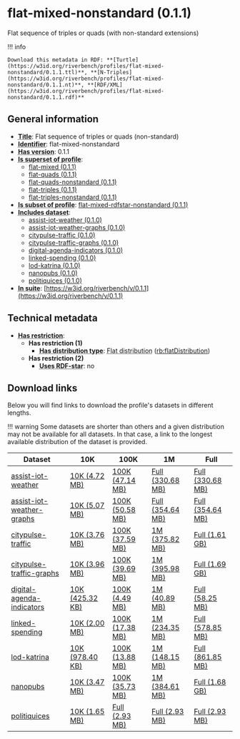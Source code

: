 # flat-mixed-nonstandard (0.1.1)

Flat sequence of triples or quads (with non-standard extensions)

!!! info

    Download this metadata in RDF: **[Turtle](https://w3id.org/riverbench/profiles/flat-mixed-nonstandard/0.1.1.ttl)**, **[N-Triples](https://w3id.org/riverbench/profiles/flat-mixed-nonstandard/0.1.1.nt)**, **[RDF/XML](https://w3id.org/riverbench/profiles/flat-mixed-nonstandard/0.1.1.rdf)**



## General information

- **<abbr title="A name given to the resource.">Title</abbr>**: Flat sequence of triples or quads (non-standard)
- **<abbr title="An unambiguous reference to the resource within a given context.">Identifier</abbr>**: flat-mixed-nonstandard
- **<abbr title="Version tag of an artifact">Has version</abbr>**: 0.1.1
- **<abbr title="Indicates that this profile contains all datasets of the other profile">Is superset of profile</abbr>**: 
    - [flat-mixed (0.1.1)](https://w3id.org/riverbench/profiles/flat-mixed/0.1.1)
    - [flat-quads (0.1.1)](https://w3id.org/riverbench/profiles/flat-quads/0.1.1)
    - [flat-quads-nonstandard (0.1.1)](https://w3id.org/riverbench/profiles/flat-quads-nonstandard/0.1.1)
    - [flat-triples (0.1.1)](https://w3id.org/riverbench/profiles/flat-triples/0.1.1)
    - [flat-triples-nonstandard (0.1.1)](https://w3id.org/riverbench/profiles/flat-triples-nonstandard/0.1.1)
- **<abbr title="Indicates that this profile's datasets are all in the other profile">Is subset of profile</abbr>**: [flat-mixed-rdfstar-nonstandard (0.1.1)](https://w3id.org/riverbench/profiles/flat-mixed-rdfstar-nonstandard/0.1.1)
- **<abbr title="Indicates which datasets are included in the profile">Includes dataset</abbr>**: 
    - [assist-iot-weather (0.1.0)](https://w3id.org/riverbench/datasets/assist-iot-weather/0.1.0)
    - [assist-iot-weather-graphs (0.1.0)](https://w3id.org/riverbench/datasets/assist-iot-weather-graphs/0.1.0)
    - [citypulse-traffic (0.1.0)](https://w3id.org/riverbench/datasets/citypulse-traffic/0.1.0)
    - [citypulse-traffic-graphs (0.1.0)](https://w3id.org/riverbench/datasets/citypulse-traffic-graphs/0.1.0)
    - [digital-agenda-indicators (0.1.0)](https://w3id.org/riverbench/datasets/digital-agenda-indicators/0.1.0)
    - [linked-spending (0.1.0)](https://w3id.org/riverbench/datasets/linked-spending/0.1.0)
    - [lod-katrina (0.1.0)](https://w3id.org/riverbench/datasets/lod-katrina/0.1.0)
    - [nanopubs (0.1.0)](https://w3id.org/riverbench/datasets/nanopubs/0.1.0)
    - [politiquices (0.1.0)](https://w3id.org/riverbench/datasets/politiquices/0.1.0)
- **<abbr title="Indicates the benchmark suite to which a dataset or profile belongs">In suite</abbr>**: [https://w3id.org/riverbench/v/0.1.1](https://w3id.org/riverbench/v/0.1.1)

## Technical metadata

- **<abbr title="Has profile restriction. The restrictions are joined with the AND operator.">Has restriction</abbr>**: 
    - **Has restriction (1)**    
        - **<abbr title="Indicates the type of RiverBench dataset distribution">Has distribution type</abbr>**: <abbr title="The dataset is distributed as a single flat file.">Flat distribution</abbr> ([rb:flatDistribution](https://w3id.org/riverbench/schema/metadata#flatDistribution))
    - **Has restriction (2)**    
        - **<abbr title="Whether the dataset uses RDF-star features.">Uses RDF-star</abbr>**: no


## Download links

Below you will find links to download the profile's datasets in different lengths.

!!! warning
    Some datasets are shorter than others and a given distribution may not be available for all datasets.
    In that case, a link to the longest available distribution of the dataset is provided.

Dataset | 10K | 100K | 1M | Full
--- | --- | --- | --- | ---
[assist-iot-weather](https://w3id.org/riverbench/datasets/assist-iot-weather/0.1.0) | [10K (4.72 MB)](https://w3id.org/riverbench/datasets/assist-iot-weather/0.1.0/files/flat_10K.nt.gz) | [100K (47.14 MB)](https://w3id.org/riverbench/datasets/assist-iot-weather/0.1.0/files/flat_100K.nt.gz) | [Full (330.68 MB)](https://w3id.org/riverbench/datasets/assist-iot-weather/0.1.0/files/flat_full.nt.gz) | [Full (330.68 MB)](https://w3id.org/riverbench/datasets/assist-iot-weather/0.1.0/files/flat_full.nt.gz)
[assist-iot-weather-graphs](https://w3id.org/riverbench/datasets/assist-iot-weather-graphs/0.1.0) | [10K (5.07 MB)](https://w3id.org/riverbench/datasets/assist-iot-weather-graphs/0.1.0/files/flat_10K.nq.gz) | [100K (50.58 MB)](https://w3id.org/riverbench/datasets/assist-iot-weather-graphs/0.1.0/files/flat_100K.nq.gz) | [Full (354.64 MB)](https://w3id.org/riverbench/datasets/assist-iot-weather-graphs/0.1.0/files/flat_full.nq.gz) | [Full (354.64 MB)](https://w3id.org/riverbench/datasets/assist-iot-weather-graphs/0.1.0/files/flat_full.nq.gz)
[citypulse-traffic](https://w3id.org/riverbench/datasets/citypulse-traffic/0.1.0) | [10K (3.76 MB)](https://w3id.org/riverbench/datasets/citypulse-traffic/0.1.0/files/flat_10K.nt.gz) | [100K (37.59 MB)](https://w3id.org/riverbench/datasets/citypulse-traffic/0.1.0/files/flat_100K.nt.gz) | [1M (375.82 MB)](https://w3id.org/riverbench/datasets/citypulse-traffic/0.1.0/files/flat_1M.nt.gz) | [Full (1.61 GB)](https://w3id.org/riverbench/datasets/citypulse-traffic/0.1.0/files/flat_full.nt.gz)
[citypulse-traffic-graphs](https://w3id.org/riverbench/datasets/citypulse-traffic-graphs/0.1.0) | [10K (3.96 MB)](https://w3id.org/riverbench/datasets/citypulse-traffic-graphs/0.1.0/files/flat_10K.nq.gz) | [100K (39.69 MB)](https://w3id.org/riverbench/datasets/citypulse-traffic-graphs/0.1.0/files/flat_100K.nq.gz) | [1M (395.98 MB)](https://w3id.org/riverbench/datasets/citypulse-traffic-graphs/0.1.0/files/flat_1M.nq.gz) | [Full (1.69 GB)](https://w3id.org/riverbench/datasets/citypulse-traffic-graphs/0.1.0/files/flat_full.nq.gz)
[digital-agenda-indicators](https://w3id.org/riverbench/datasets/digital-agenda-indicators/0.1.0) | [10K (425.32 KB)](https://w3id.org/riverbench/datasets/digital-agenda-indicators/0.1.0/files/flat_10K.nt.gz) | [100K (4.49 MB)](https://w3id.org/riverbench/datasets/digital-agenda-indicators/0.1.0/files/flat_100K.nt.gz) | [1M (40.89 MB)](https://w3id.org/riverbench/datasets/digital-agenda-indicators/0.1.0/files/flat_1M.nt.gz) | [Full (58.25 MB)](https://w3id.org/riverbench/datasets/digital-agenda-indicators/0.1.0/files/flat_full.nt.gz)
[linked-spending](https://w3id.org/riverbench/datasets/linked-spending/0.1.0) | [10K (2.00 MB)](https://w3id.org/riverbench/datasets/linked-spending/0.1.0/files/flat_10K.nt.gz) | [100K (17.38 MB)](https://w3id.org/riverbench/datasets/linked-spending/0.1.0/files/flat_100K.nt.gz) | [1M (234.35 MB)](https://w3id.org/riverbench/datasets/linked-spending/0.1.0/files/flat_1M.nt.gz) | [Full (578.85 MB)](https://w3id.org/riverbench/datasets/linked-spending/0.1.0/files/flat_full.nt.gz)
[lod-katrina](https://w3id.org/riverbench/datasets/lod-katrina/0.1.0) | [10K (978.40 KB)](https://w3id.org/riverbench/datasets/lod-katrina/0.1.0/files/flat_10K.nt.gz) | [100K (13.88 MB)](https://w3id.org/riverbench/datasets/lod-katrina/0.1.0/files/flat_100K.nt.gz) | [1M (148.15 MB)](https://w3id.org/riverbench/datasets/lod-katrina/0.1.0/files/flat_1M.nt.gz) | [Full (861.85 MB)](https://w3id.org/riverbench/datasets/lod-katrina/0.1.0/files/flat_full.nt.gz)
[nanopubs](https://w3id.org/riverbench/datasets/nanopubs/0.1.0) | [10K (3.47 MB)](https://w3id.org/riverbench/datasets/nanopubs/0.1.0/files/flat_10K.nq.gz) | [100K (35.73 MB)](https://w3id.org/riverbench/datasets/nanopubs/0.1.0/files/flat_100K.nq.gz) | [1M (384.61 MB)](https://w3id.org/riverbench/datasets/nanopubs/0.1.0/files/flat_1M.nq.gz) | [Full (1.68 GB)](https://w3id.org/riverbench/datasets/nanopubs/0.1.0/files/flat_full.nq.gz)
[politiquices](https://w3id.org/riverbench/datasets/politiquices/0.1.0) | [10K (1.65 MB)](https://w3id.org/riverbench/datasets/politiquices/0.1.0/files/flat_10K.nt.gz) | [Full (2.93 MB)](https://w3id.org/riverbench/datasets/politiquices/0.1.0/files/flat_full.nt.gz) | [Full (2.93 MB)](https://w3id.org/riverbench/datasets/politiquices/0.1.0/files/flat_full.nt.gz) | [Full (2.93 MB)](https://w3id.org/riverbench/datasets/politiquices/0.1.0/files/flat_full.nt.gz)